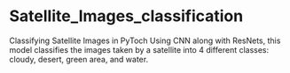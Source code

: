 # Satellite_Images_classification
Classifying Satellite Images in PyToch
Using CNN along with ResNets, this model classifies the images taken by a satellite into 4 different classes: cloudy, desert, green area, and water.
